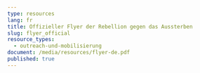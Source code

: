 ```yaml
---
type: resources
lang: fr
title: Offizieller Flyer der Rebellion gegen das Aussterben
slug: flyer_official
resource_types:
  - outreach-und-mobilisierung
document: /media/resources/flyer-de.pdf
published: true
---
```

